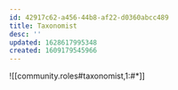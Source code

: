 ```yaml
---
id: 42917c62-a456-44b8-af22-d0360abcc489
title: Taxonomist
desc: ''
updated: 1628617995348
created: 1609179545966
---
```



![[community.roles#taxonomist,1:#*]]


